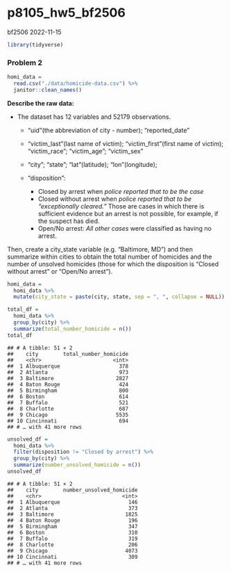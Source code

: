 p8105_hw5_bf2506
================
bf2506
2022-11-15

``` r
library(tidyverse)
```

### Problem 2

``` r
homi_data = 
  read.csv("./data/homicide-data.csv") %>%
  janitor::clean_names()
```

**Describe the raw data:**

- The dataset has 12 variables and 52179 observations.

  - “uid”(the abbreviation of city - number); “reported_date”

  - “victim_last”(last name of victim); “victim_first”(first name of
    victim); “victim_race”; “victim_age”; “victim_sex”

  - “city”; “state”; “lat”(latitude); “lon”(longitude);

  - “disposition”:

    - Closed by arrest when *police reported that to be the case*
    - Closed without arrest when *police reported that to be
      “exceptionally cleared.”* Those are cases in which there is
      sufficient evidence but an arrest is not possible, for example, if
      the suspect has died.
    - Open/No arrest: *All other cases* were classified as having no
      arrest.

Then, create a city_state variable (e.g. “Baltimore, MD”) and then
summarize within cities to obtain the total number of homicides and the
number of unsolved homicides (those for which the disposition is “Closed
without arrest” or “Open/No arrest”).

``` r
homi_data = 
  homi_data %>% 
  mutate(city_state = paste(city, state, sep = ", ", collapse = NULL)) 

total_df = 
  homi_data %>% 
  group_by(city) %>% 
  summarize(total_number_homicide = n())
total_df
```

    ## # A tibble: 51 × 2
    ##    city        total_number_homicide
    ##    <chr>                       <int>
    ##  1 Albuquerque                   378
    ##  2 Atlanta                       973
    ##  3 Baltimore                    2827
    ##  4 Baton Rouge                   424
    ##  5 Birmingham                    800
    ##  6 Boston                        614
    ##  7 Buffalo                       521
    ##  8 Charlotte                     687
    ##  9 Chicago                      5535
    ## 10 Cincinnati                    694
    ## # … with 41 more rows

``` r
unsolved_df = 
  homi_data %>% 
  filter(disposition != "Closed by arrest") %>% 
  group_by(city) %>% 
  summarize(number_unsolved_homicide = n())
unsolved_df  
```

    ## # A tibble: 51 × 2
    ##    city        number_unsolved_homicide
    ##    <chr>                          <int>
    ##  1 Albuquerque                      146
    ##  2 Atlanta                          373
    ##  3 Baltimore                       1825
    ##  4 Baton Rouge                      196
    ##  5 Birmingham                       347
    ##  6 Boston                           310
    ##  7 Buffalo                          319
    ##  8 Charlotte                        206
    ##  9 Chicago                         4073
    ## 10 Cincinnati                       309
    ## # … with 41 more rows
